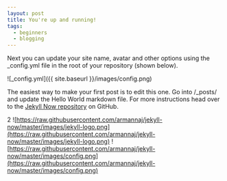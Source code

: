 ```yaml
---
layout: post
title: You're up and running!
tags:
  - beginners
  - blogging
---
```

Next you can update your site name, avatar and other options using the \_config.yml file in the root of your repository (shown below).

!\[\_config.yml]\({{ site.baseurl }}/images/config.png)

The easiest way to make your first post is to edit this one. Go into /\_posts/ and update the Hello World markdown file. For more instructions head over to the [Jekyll Now repository](https://github.com/barryclark/jekyll-now) on GitHub.

2
![https://raw.githubusercontent.com/armannaj/jekyll-now/master/images/jekyll-logo.png](https://raw.githubusercontent.com/armannaj/jekyll-now/master/images/jekyll-logo.png)
![https://raw.githubusercontent.com/armannaj/jekyll-now/master/images/config.png](https://raw.githubusercontent.com/armannaj/jekyll-now/master/images/config.png)
